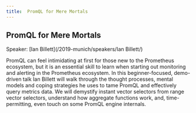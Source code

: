 ```yaml
---
title:  PromQL for Mere Mortals
---
```


## PromQL for Mere Mortals

Speaker: [Ian Billett](/2019-munich/speakers/Ian Billett/)

PromQL can feel intimidating at first for those new to the Prometheus ecosystem, but it is an essential skill to learn when starting out monitoring and alerting in the Prometheus ecosystem.   In this beginner-focused, demo-driven talk Ian Billett will walk through the thought processes, mental models and coping strategies he uses to tame PromQL and effectively query metrics data.   We will demystify instant vector selectors from range vector selectors, understand how aggregate functions work, and, time-permitting, even touch on some PromQL engine internals.
